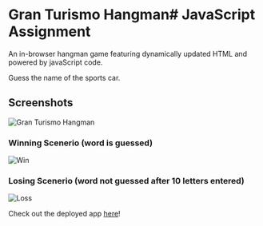 # Gran Turismo Hangman# JavaScript Assignment

An in-browser hangman game featuring dynamically updated HTML and powered by javaScript code.

Guess the name of the sports car.

## Screenshots
![Gran Turismo Hangman](/screenshots/porsche.png)

### Winning Scenerio (word is guessed)
![Win](/screenshots/win.png)

### Losing Scenerio (word not guessed after 10 letters entered)
![Loss](/screenshots/loss.png)

Check out the deployed app [here](https://jok405.github.io/Hangman/)!
